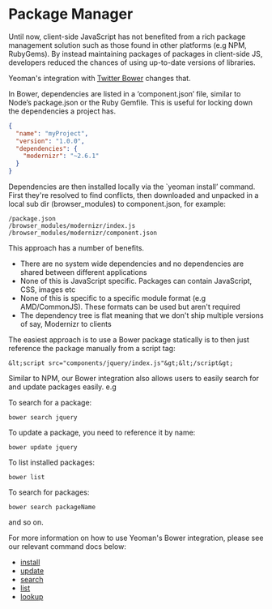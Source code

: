 # Package Manager

Until now, client-side JavaScript has not benefited from a rich package management solution such as those found in other platforms (e.g NPM, RubyGems). By instead maintaining packages of packages in client-side JS, developers reduced the chances of using up-to-date versions of libraries.

Yeoman's integration with [Twitter Bower](http://github.com/twitter/bower) changes that.

In Bower, dependencies are listed in a ‘component.json’ file, similar to Node’s package.json or the Ruby Gemfile. This is useful for locking down the dependencies a project has.

```json
{
  "name": "myProject",
  "version": "1.0.0",
  "dependencies": {
    "modernizr": "~2.6.1"
  }
}
```

Dependencies are then installed locally via the `yeoman install’ command. First they're resolved to find conflicts, then downloaded and unpacked in a local sub dir (browser_modules) to component.json, for example:

```shell
/package.json
/browser_modules/modernizr/index.js
/browser_modules/modernizr/component.json
```

This approach has a number of benefits.

* There are no system wide dependencies and no dependencies are shared between different applications
* None of this is JavaScript specific. Packages can contain JavaScript, CSS, images etc
* None of this is specific to a specific module format (e.g AMD/CommonJS). These formats can be used but aren't required
* The dependency tree is flat meaning that we don't ship multiple versions of say, Modernizr to clients


The easiest approach is to use a Bower package statically is to then just reference the package manually from a script tag:

```shell
&lt;script src="components/jquery/index.js"&gt;&lt;/script&gt;
```

Similar to NPM, our Bower integration also allows users to easily search for and update packages easily. e.g

To search for a package:

```shell
bower search jquery
```

To update a package, you need to reference it by name:

```shell
bower update jquery
```

To list installed packages:

```shell
bower list
```

To search for packages:

```shell
bower search packageName
```

and so on.

For more information on how to use Yeoman's Bower integration, please see our relevant command docs below:

* [install](https://github.com/yeoman/yeoman/blob/master/docs/cli/install.md)
* [update](https://github.com/yeoman/yeoman/blob/master/docs/cli/update.md)
* [search](https://github.com/yeoman/yeoman/blob/master/docs/cli/search.md)
* [list](https://github.com/yeoman/yeoman/blob/master/docs/cli/list.md)
* [lookup](https://github.com/yeoman/yeoman/blob/master/docs/cli/lookup.md)
